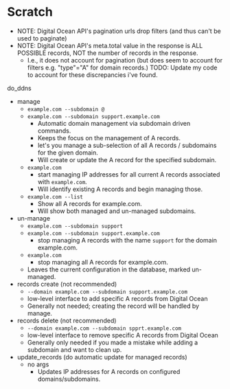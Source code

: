 # Scratch

- NOTE: Digital Ocean API's pagination urls drop filters (and thus can't be used to paginate)
- NOTE: Digital Ocean API's meta.total value in the response is ALL POSSIBLE records, NOT the number of records in the response.
  - I.e., it does not account for pagination (but does seem to account for filters e.g. "type"="A" for domain records.)
    TODO: Update my code to account for these discrepancies i've found.

do_ddns

- manage
  - `example.com --subdomain @`
  - `example.com --subdomain support.example.com`
    - Automatic domain management via subdomain driven commands.
    - Keeps the focus on the management of A records.
    - let's you manage a sub-selection of all A records / subdomains for the given domain.
    - Will create or update the A record for the specified subdomain.
  - `example.com`
    - start managing IP addresses for all current A records associated with `example.com`.
    - Will identify existing A records and begin managing those.
  - `example.com --list`
    - Show all A records for example.com.
    - Will show both managed and un-managed subdomains.
- un-manage
  - `example.com --subdomain support`
  - `example.com --subdomain support.example.com`
    - stop managing A records with the name `support` for the domain example.com.
  - `example.com`
    - stop managing all A records for example.com.
  - Leaves the current configuration in the database, marked un-managed.
- records create (not recommended)
  - `--domain example.com --subdomain support.example.com`
  - low-level interface to add specific A records from Digital Ocean
  - Generally not needed; creating the record will be handled by manage.
- records delete (not recommended)
  - `--domain example.com --subdomain spprt.example.com`
  - low-level interface to remove specific A records from Digital Ocean
  - Generally only needed if you made a mistake while adding a subdomain and want to clean up.
- update_records (do automatic update for managed records)
  - no args
    - Updates IP addresses for A records on configured domains/subdomains.
